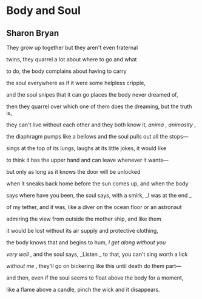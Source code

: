 # Body and Soul
## Sharon Bryan
They grow up together
but they aren't even fraternal

twins, they quarrel a lot
about where to go and what

to do, the body complains
about having to carry

the soul everywhere as if
it were some helpless cripple,

and the soul snipes that it can go
places the body never dreamed of,

then they quarrel over which one of them
does the dreaming, but the truth is,

they can't live without each other and
they both know it, _anima_ , _animosity_ ,

the diaphragm pumps like a bellows
and the soul pulls out all the stops—

sings at the top of its lungs, laughs
at its little jokes, it would like

to think it has the upper hand
and can leave whenever it wants—

but only as long as it knows
the door will be unlocked

when it sneaks back home before
the sun comes up, and when the body

says where have you been, the soul
says, with a smirk, _I was at the end
_

of my tether, and it was, like a diver
on the ocean floor or an astronaut

admiring the view from outside
the mother ship, and like them

it would be lost without its air
supply and protective clothing,

the body knows that and begins
to hum, _I get along without you_

_very well_ , and the soul says, _Listen
_
to that, you can't sing worth a lick

_without me_ , they'll go on bickering
like this until death do them part—

and then, even if the soul seems to float
above the body for a moment,

like a flame above a candle, pinch
the wick and it disappears.